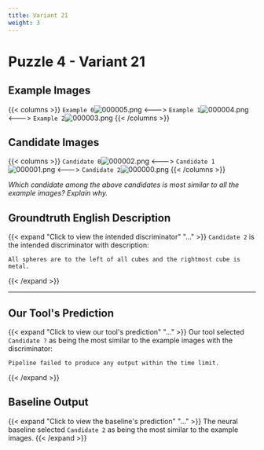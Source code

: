```yaml
---
title: Variant 21
weight: 3
---
```


# Puzzle 4 - Variant 21

## Example Images
{{< columns >}}
`Example 0`![000005.png](/clevr-variants/devoicing/fovariant-21/render/images/CLEVR_val_000005.png)
<--->
`Example 1`![000004.png](/clevr-variants/devoicing/fovariant-21/render/images/CLEVR_val_000004.png)
<--->
`Example 2`![000003.png](/clevr-variants/devoicing/fovariant-21/render/images/CLEVR_val_000003.png)
{{< /columns >}}

## Candidate Images
{{< columns >}}
`Candidate 0`![000002.png](/clevr-variants/devoicing/fovariant-21/render/images/CLEVR_val_000002.png)
<--->
`Candidate 1`![000001.png](/clevr-variants/devoicing/fovariant-21/render/images/CLEVR_val_000001.png)
<--->
`Candidate 2`![000000.png](/clevr-variants/devoicing/fovariant-21/render/images/CLEVR_val_000000.png)
{{< /columns >}}

*Which candidate among the above candidates is most similar to all the example images? Explain why.*

## Groundtruth English Description

{{< expand "Click to view the intended discriminator" "..." >}}
`Candidate 2` is the intended discriminator with description:
```plaintext 
All spheres are to the left of all cubes and the rightmost cube is metal.
```
{{< /expand >}}

---



## Our Tool's Prediction

{{< expand "Click to view our tool's prediction" "..." >}}
Our tool selected `Candidate ?` as being the most similar to the example images with the discriminator:
```plaintext
Pipeline failed to produce any output within the time limit.
```
{{< /expand >}}



## Baseline Output

{{< expand "Click to view the baseline's prediction" "..." >}}
The neural baseline selected `Candidate 2` as being the most similar to the example images.
{{< /expand >}}


